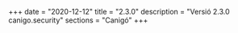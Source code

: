 +++
date        = "2020-12-12"
title       = "2.3.0"
description = "Versió 2.3.0 canigo.security"
sections    = "Canigó"
+++
